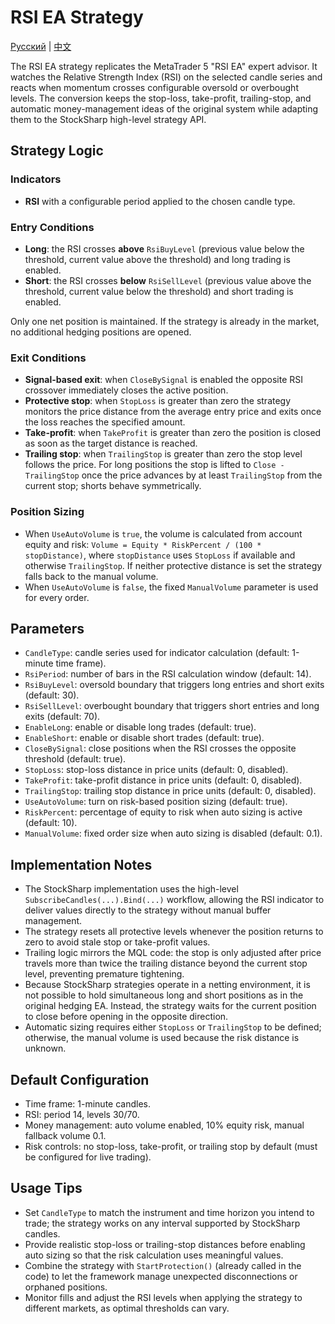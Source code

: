 # RSI EA Strategy
[Русский](README_ru.md) | [中文](README_cn.md)

The RSI EA strategy replicates the MetaTrader 5 "RSI EA" expert advisor. It watches the Relative Strength Index (RSI) on the selected candle series and reacts when momentum crosses configurable oversold or overbought levels. The conversion keeps the stop-loss, take-profit, trailing-stop, and automatic money-management ideas of the original system while adapting them to the StockSharp high-level strategy API.

## Strategy Logic

### Indicators
- **RSI** with a configurable period applied to the chosen candle type.

### Entry Conditions
- **Long**: the RSI crosses **above** `RsiBuyLevel` (previous value below the threshold, current value above the threshold) and long trading is enabled.
- **Short**: the RSI crosses **below** `RsiSellLevel` (previous value above the threshold, current value below the threshold) and short trading is enabled.

Only one net position is maintained. If the strategy is already in the market, no additional hedging positions are opened.

### Exit Conditions
- **Signal-based exit**: when `CloseBySignal` is enabled the opposite RSI crossover immediately closes the active position.
- **Protective stop**: when `StopLoss` is greater than zero the strategy monitors the price distance from the average entry price and exits once the loss reaches the specified amount.
- **Take-profit**: when `TakeProfit` is greater than zero the position is closed as soon as the target distance is reached.
- **Trailing stop**: when `TrailingStop` is greater than zero the stop level follows the price. For long positions the stop is lifted to `Close - TrailingStop` once the price advances by at least `TrailingStop` from the current stop; shorts behave symmetrically.

### Position Sizing
- When `UseAutoVolume` is `true`, the volume is calculated from account equity and risk: `Volume = Equity * RiskPercent / (100 * stopDistance)`, where `stopDistance` uses `StopLoss` if available and otherwise `TrailingStop`. If neither protective distance is set the strategy falls back to the manual volume.
- When `UseAutoVolume` is `false`, the fixed `ManualVolume` parameter is used for every order.

## Parameters
- `CandleType`: candle series used for indicator calculation (default: 1-minute time frame).
- `RsiPeriod`: number of bars in the RSI calculation window (default: 14).
- `RsiBuyLevel`: oversold boundary that triggers long entries and short exits (default: 30).
- `RsiSellLevel`: overbought boundary that triggers short entries and long exits (default: 70).
- `EnableLong`: enable or disable long trades (default: true).
- `EnableShort`: enable or disable short trades (default: true).
- `CloseBySignal`: close positions when the RSI crosses the opposite threshold (default: true).
- `StopLoss`: stop-loss distance in price units (default: 0, disabled).
- `TakeProfit`: take-profit distance in price units (default: 0, disabled).
- `TrailingStop`: trailing stop distance in price units (default: 0, disabled).
- `UseAutoVolume`: turn on risk-based position sizing (default: true).
- `RiskPercent`: percentage of equity to risk when auto sizing is active (default: 10).
- `ManualVolume`: fixed order size when auto sizing is disabled (default: 0.1).

## Implementation Notes
- The StockSharp implementation uses the high-level `SubscribeCandles(...).Bind(...)` workflow, allowing the RSI indicator to deliver values directly to the strategy without manual buffer management.
- The strategy resets all protective levels whenever the position returns to zero to avoid stale stop or take-profit values.
- Trailing logic mirrors the MQL code: the stop is only adjusted after price travels more than twice the trailing distance beyond the current stop level, preventing premature tightening.
- Because StockSharp strategies operate in a netting environment, it is not possible to hold simultaneous long and short positions as in the original hedging EA. Instead, the strategy waits for the current position to close before opening in the opposite direction.
- Automatic sizing requires either `StopLoss` or `TrailingStop` to be defined; otherwise, the manual volume is used because the risk distance is unknown.

## Default Configuration
- Time frame: 1-minute candles.
- RSI: period 14, levels 30/70.
- Money management: auto volume enabled, 10% equity risk, manual fallback volume 0.1.
- Risk controls: no stop-loss, take-profit, or trailing stop by default (must be configured for live trading).

## Usage Tips
- Set `CandleType` to match the instrument and time horizon you intend to trade; the strategy works on any interval supported by StockSharp candles.
- Provide realistic stop-loss or trailing-stop distances before enabling auto sizing so that the risk calculation uses meaningful values.
- Combine the strategy with `StartProtection()` (already called in the code) to let the framework manage unexpected disconnections or orphaned positions.
- Monitor fills and adjust the RSI levels when applying the strategy to different markets, as optimal thresholds can vary.
